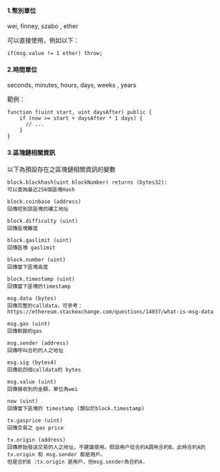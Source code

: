 #### 1.幣別單位

wei, finney, szabo , ether

可以直接使用，例如以下：

```
if(msg.value != 1 ether) throw;
```

#### 2.時間單位

seconds, minutes, hours, days, weeks , years

範例：

```
function f(uint start, uint daysAfter) public {
    if (now >= start + daysAfter * 1 days) {
      // ...
    }
}
```

#### 3.區塊鏈相關資訊

以下為預設存在之區塊鏈相關資訊的變數

```
block.blockhash(uint blockNumber) returns (bytes32):
可以查詢最近256個區塊Hash

block.coinbase (address)
回傳挖到該區塊的礦工地址

block.difficulty (uint)
回傳區塊難度

block.gaslimit (uint)
回傳區塊 gaslimit

block.number (uint)
回傳當下區塊高度

block.timestamp (uint)
回傳當下區塊的timestamp

msg.data (bytes)
回傳完整的calldata，可參考：https://ethereum.stackexchange.com/questions/14037/what-is-msg-data

msg.gas (uint)
回傳剩餘的gas

msg.sender (address)
回傳呼叫合約的人之地址

msg.sig (bytes4)
回傳前四個calldata的 bytes 

msg.value (uint)
回傳接收到的金額，單位為wei

now (uint)
回傳當下區塊的 timestamp (類似於block.timestamp)

tx.gasprice (uint)
回傳交易之 gas price

tx.origin (address)
回傳原始發送交易的人之地址，不建議使用。假設用户從合約A調用合約B，此時合約A的tx.origin 和 msg.sender 都是用戶。
但是合約B :tx.origin 是用戶，但msg.sender為合約A.
```




